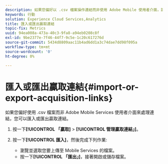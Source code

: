 ```yaml
---
description: 如果您偏好以 .csv 檔案操作連結而非使用 Adobe Mobile 使用者介面，請匯入或匯出贏取連結。
keywords: 行動
solution: Experience Cloud Services,Analytics
title: 匯入或匯出贏取連結
topic-fix: Metrics
uuid: 94ea008a-473a-40c3-9fa8-a94eb0208c8f
exl-id: 9be2377e-7f46-44f7-9c5e-1c20c617276d
source-git-commit: 5434d8809aac11b4ad6dd1a3c74dae7dd98f095a
workflow-type: tm+mt
source-wordcount: '0'
ht-degree: 0%

---
```


# 匯入或匯出贏取連結{#import-or-export-acquisition-links}

如果您偏好使用 .csv 檔案而非 Adobe Mobile Services 使用者介面來處理連結，您可以匯入或匯出贏取連結。

1. 按一下&#x200B;**[!UICONTROL 「贏取]** > **[!UICONTROL 管理贏取連結」]**。
1. 按一下&#x200B;**[!UICONTROL 匯入]**，然後完成下列作業:

   * 瀏覽並選取您要上傳至 Mobile Services 的檔案。
   * 按一下&#x200B;**[!UICONTROL 「匯出」]**，接著開啟或儲存檔案。
